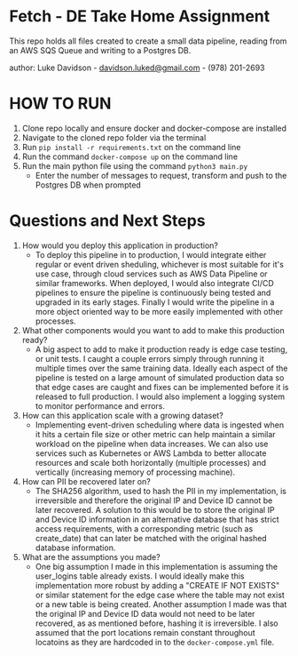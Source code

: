 # Fetch - DE Take Home Assignment
This repo holds all files created to create a small data pipeline, reading from an AWS SQS Queue and writing to a Postgres DB.

author: Luke Davidson - davidson.luked@gmail.com - (978) 201-2693

# HOW TO RUN
1. Clone repo locally and ensure docker and docker-compose are installed
2. Navigate to the cloned repo folder via the terminal
3. Run `pip install -r requirements.txt` on the command line
4. Run the command `docker-compose up` on the command line
5. Run the main python file using the command `python3 main.py`
    * Enter the number of messages to request, transform and push to the Postgres DB when prompted

# Questions and Next Steps
1. How would you deploy this application in production?
    - To deploy this pipeline in to production, I would integrate either regular or event driven sheduling, whichever is most suitable for it's use case, through cloud services such as AWS Data Pipeline or similar frameworks. When deployed, I would also integrate CI/CD pipelines to ensure the pipeline is continuously being tested and upgraded in its early stages. Finally I would write the pipeline in a more object oriented way to be more easily implemented with other processes.
2. What other components would you want to add to make this production ready?
    - A big aspect to add to make it production ready is edge case testing, or unit tests. I caught a couple errors simply through running it multiple times over the same training data. Ideally each aspect of the pipeline is tested on a large amount of simulated production data so that edge cases are caught and fixes can be implemented before it is released to full production. I would also implement a logging system to monitor performance and errors. 
3. How can this application scale with a growing dataset?
    - Implementing event-driven scheduling where data is ingested when it hits a certain file size or other metric can help maintain a similar workload on the pipeline when data increases. We can also use services such as Kubernetes or AWS Lambda to better allocate resources and scale both horizontally (multiple processes) and vertically (increasing memory of processing machine).
4. How can PII be recovered later on?
    - The SHA256 algorithm, used to hash the PII in my implementation, is irreversible and therefore the original IP and Device ID cannot be later recovered. A solution to this would be to store the original IP and Device ID information in an alternative database that has strict access requirements, with a corresponding metric (such as create_date) that can later be matched with the original hashed database information.
5. What are the assumptions you made?
    - One big assumption I made in this implementation is assuming the user_logins table already exists. I would ideally make this implementation more robust by adding a "CREATE IF NOT EXISTS" or similar statement for the edge case where the table may not exist or a new table is being created. Another assumption I made was that the original IP and Device ID data would not need to be later recovered, as as mentioned before, hashing it is irreversible. I also assumed that the port locations remain constant throughout locatoins as they are hardcoded in to the `docker-compose.yml` file.